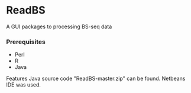 # ReadBS
A GUI packages to processing BS-seq data

### Prerequisites
* Perl
* R
* Java

Features
Java source code "ReadBS-master.zip" can be found. Netbeans IDE was used.

